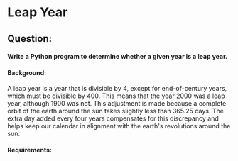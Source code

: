 # Leap Year
## Question: 
#### Write a Python program to determine whether a given year is a leap year.

#### Background:
A leap year is a year that is divisible by 4, except for end-of-century years, which must be divisible by 400. This means that the year 2000 was a leap year, although 1900 was not. This adjustment is made because a complete orbit of the earth around the sun takes slightly less than 365.25 days. The extra day added every four years compensates for this discrepancy and helps keep our calendar in alignment with the earth's revolutions around the sun.

#### Requirements:



